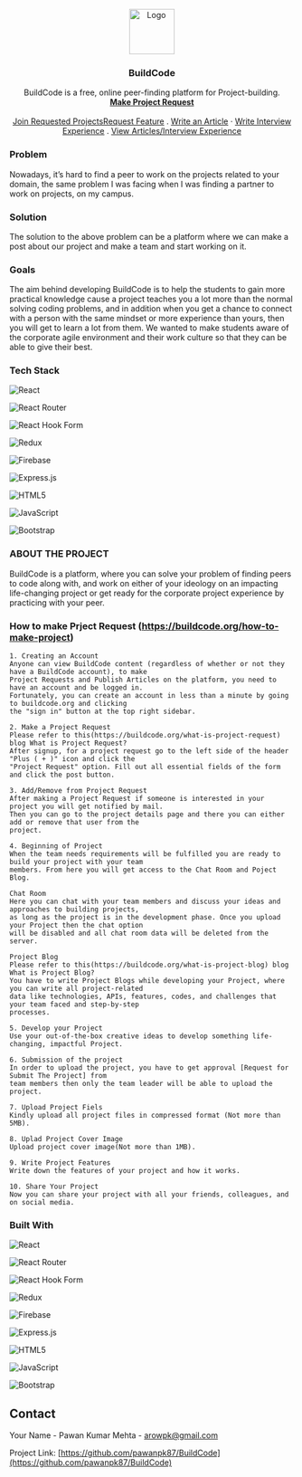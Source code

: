 <!-- PROJECT LOGO -->
<br />
<div align="center">
  <a href="https://buildcode.org/">
    <img src="https://firebasestorage.googleapis.com/v0/b/buildcode-db.appspot.com/o/BuildCode%2Fbuild-code-icon-png.png?alt=media&token=52f892c6-bbde-43bc-8a14-9c513dcefb66" alt="Logo" width="80" height="80">
  </a>

  <h3 align="center">BuildCode</h3>

  <p align="center">
    BuildCode is a free, online peer-finding platform for Project-building.
    <br />
    <a href="https://buildcode.org/project-request"><strong>Make Project Request</strong></a>
    <br />
    <br />
    <a href="https://buildcode.org/requested-projects">Join Requested ProjectsRequest Feature</a>
    .
    <a href="https://buildcode.org/articles">Write an Article</a>
    ·
    <a href="https://buildcode.org/interview-experiences/recent-interview-experience">Write Interview Experience</a>
    .
    <a href="https://buildcode.org/">View Articles/Interview Experience</a>
  </p>
</div>



### Problem
Nowadays, it’s hard to find a peer to work on the projects related to your domain, the same problem I was facing when I was finding a partner to work on projects, on my campus.

### Solution
The solution to the above problem can be a platform where we can make a post about our project and make a team and start working on it.

### Goals
The aim behind developing BuildCode is to help the students to gain more practical knowledge cause a project teaches you a lot more than the normal solving coding problems, and in addition when you get a chance to connect with a person with the same mindset or more experience than yours, then you will get to learn a lot from them. We wanted to make students aware of the corporate agile environment and their work culture so that they can be able to give their best.

###  Tech Stack
![React](https://img.shields.io/badge/react-%2320232a.svg?style=for-the-badge&logo=react&logoColor=%2361DAFB)

![React Router](https://img.shields.io/badge/React_Router-CA4245?style=for-the-badge&logo=react-router&logoColor=white)

![React Hook Form](https://img.shields.io/badge/React%20Hook%20Form-%23EC5990.svg?style=for-the-badge&logo=reacthookform&logoColor=white)

![Redux](https://img.shields.io/badge/redux-%23593d88.svg?style=for-the-badge&logo=redux&logoColor=white)

![Firebase](https://img.shields.io/badge/firebase-%23039BE5.svg?style=for-the-badge&logo=firebase)

![Express.js](https://img.shields.io/badge/express.js-%23404d59.svg?style=for-the-badge&logo=express&logoColor=%2361DAFB)

![HTML5](https://img.shields.io/badge/html5-%23E34F26.svg?style=for-the-badge&logo=html5&logoColor=white)

![JavaScript](https://img.shields.io/badge/javascript-%23323330.svg?style=for-the-badge&logo=javascript&logoColor=%23F7DF1E)

![Bootstrap](https://img.shields.io/badge/bootstrap-%23563D7C.svg?style=for-the-badge&logo=bootstrap&logoColor=white)


### ABOUT THE PROJECT
BuildCode is a platform, where you can solve your problem of finding peers to code along with, and work on either of your ideology on an impacting life-changing project or get ready for the corporate project experience by practicing with your peer.
 
### How to make Prject Request (https://buildcode.org/how-to-make-project)
```
1. Creating an Account
Anyone can view BuildCode content (regardless of whether or not they have a BuildCode account), to make 
Project Requests and Publish Articles on the platform, you need to have an account and be logged in. 
Fortunately, you can create an account in less than a minute by going to buildcode.org and clicking 
the "sign in" button at the top right sidebar.
```
```
2. Make a Project Request
Please refer to this(https://buildcode.org/what-is-project-request) blog What is Project Request?
After signup, for a project request go to the left side of the header "Plus ( + )" icon and click the 
"Project Request" option. Fill out all essential fields of the form and click the post button.
```

```
3. Add/Remove from Project Request
After making a Project Request if someone is interested in your project you will get notified by mail. 
Then you can go to the project details page and there you can either add or remove that user from the
project.
```
```
4. Beginning of Project
When the team needs requirements will be fulfilled you are ready to build your project with your team 
members. From here you will get access to the Chat Room and Poject Blog.
```
```
Chat Room
Here you can chat with your team members and discuss your ideas and approaches to building projects, 
as long as the project is in the development phase. Once you upload your Project then the chat option 
will be disabled and all chat room data will be deleted from the server.
```
```
Project Blog
Please refer to this(https://buildcode.org/what-is-project-blog) blog What is Project Blog?
You have to write Project Blogs while developing your Project, where you can write all project-related 
data like technologies, APIs, features, codes, and challenges that your team faced and step-by-step 
processes.
```
```
5. Develop your Project
Use your out-of-the-box creative ideas to develop something life-changing, impactful Project.
```
```
6. Submission of the project
In order to upload the project, you have to get approval [Request for Submit The Project] from 
team members then only the team leader will be able to upload the project.
```
```
7. Upload Project Fiels
Kindly upload all project files in compressed format (Not more than 5MB).
```
```
8. Uplad Project Cover Image
Upload project cover image(Not more than 1MB).
```
```
9. Write Project Features
Write down the features of your project and how it works.
```
```
10. Share Your Project
Now you can share your project with all your friends, colleagues, and on social media.
```

### Built With

![React](https://img.shields.io/badge/react-%2320232a.svg?style=for-the-badge&logo=react&logoColor=%2361DAFB)

![React Router](https://img.shields.io/badge/React_Router-CA4245?style=for-the-badge&logo=react-router&logoColor=white)

![React Hook Form](https://img.shields.io/badge/React%20Hook%20Form-%23EC5990.svg?style=for-the-badge&logo=reacthookform&logoColor=white)

![Redux](https://img.shields.io/badge/redux-%23593d88.svg?style=for-the-badge&logo=redux&logoColor=white)

![Firebase](https://img.shields.io/badge/firebase-%23039BE5.svg?style=for-the-badge&logo=firebase)

![Express.js](https://img.shields.io/badge/express.js-%23404d59.svg?style=for-the-badge&logo=express&logoColor=%2361DAFB)

![HTML5](https://img.shields.io/badge/html5-%23E34F26.svg?style=for-the-badge&logo=html5&logoColor=white)

![JavaScript](https://img.shields.io/badge/javascript-%23323330.svg?style=for-the-badge&logo=javascript&logoColor=%23F7DF1E)

![Bootstrap](https://img.shields.io/badge/bootstrap-%23563D7C.svg?style=for-the-badge&logo=bootstrap&logoColor=white)



<!-- CONTACT -->
## Contact

Your Name - Pawan Kumar Mehta - arowpk@gmail.com

Project Link: [https://github.com/pawanpk87/BuildCode](https://github.com/pawanpk87/BuildCode)
